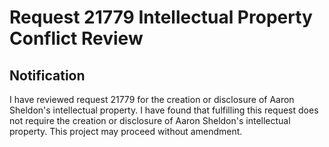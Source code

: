 # Request 21779 Intellectual Property Conflict Review

## Notification
I have reviewed request 21779 for the creation or disclosure of Aaron Sheldon's intellectual property. I have found that fulfilling this request does not require the creation or disclosure of Aaron Sheldon's intellectual property. This project may proceed without amendment.
